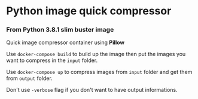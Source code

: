 # Python image quick compressor

### From **Python 3.8.1 slim buster image**

Quick image compressor container using **Pillow**

Use `docker-compose build` to build up the image then put the images you want to compress in the `input` folder. 

Use `docker-compose up` to compress images from `input` folder and get them from `output` folder.

Don't use `-verbose` flag if you don't want to have output informations.